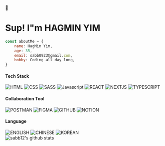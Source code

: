 
:raising_hand:
# Sup! I"m HAGMIN YIM

```javascript
const aboutMe = {
    name: HagMin Yim,
    age: 35,
    email: sabb0923@gmail.com,
    hobby: Coding all day long,
}
```

#### Tech Stack
![HTML](https://img.shields.io/badge/html-F15128?style=for-the-badge&logo=html&logoColor=white)
![CSS](https://img.shields.io/badge/css-2851f0?style=for-the-badge&logo=css&logoColor=white)
![SASS](https://img.shields.io/badge/Sass-E55BA6?style=for-the-badge&logo=Sass&logoColor=white)
![Javascript](https://img.shields.io/badge/JavaScript-F7DF1E?style=for-the-badge&logo=JavaScript&logoColor=white)
![REACT](https://img.shields.io/badge/React-61dafb?style=for-the-badge&logo=React&logoColor=white)
![NEXTJS](https://img.shields.io/badge/Nextjs-black?style=for-the-badge&logo=Nextjs&logoColor=white)
![TYPESCRIPT](https://img.shields.io/badge/TypeScript-3178C6?style=for-the-badge&logo=TypeScript&logoColor=white)
<br />
#### Collaboration Tool
![POSTMAN](https://img.shields.io/badge/postman-FF6C37?style=for-the-badge&logo=postman&logoColor=white)
![FIGMA](https://img.shields.io/badge/figma-0ACF83?style=for-the-badge&logo=figma&logoColor=white)
![GITHUB](https://img.shields.io/badge/github-000000?style=for-the-badge&logo=github&logoColor=white)
![NOTION](https://img.shields.io/badge/notion-000000?style=for-the-badge&logo=notion&logoColor=white)
<br>
#### Language
![ENGLISH](https://img.shields.io/badge/English-F4444E?style=for-the-badge&logo=✝&logoColor=white)
![CHINESE](https://img.shields.io/badge/Chinese-ff0000?style=for-the-badge&logo=✝&logoColor=white)
![KOREAN](https://img.shields.io/badge/Korean-0047AB?style=for-the-badge&logo=✝&logoColor=white)
<br />
![sabb12's github stats](https://github-readme-stats.vercel.app/api?username=sabb12)
